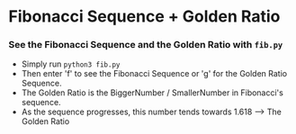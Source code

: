# Fibonacci Sequence + Golden Ratio

### See the Fibonacci Sequence and the Golden Ratio with `fib.py`
- Simply run `python3 fib.py`
- Then enter 'f' to see the Fibonacci Sequence or 'g' for the Golden Ratio Sequence.
- The Golden Ratio is the BiggerNumber / SmallerNumber in Fibonacci's sequence.
- As the sequence progresses, this number tends towards 1.618 --> The Golden Ratio       

